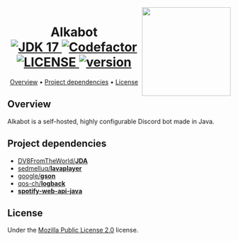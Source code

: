 <img align="right" src="https://share.alkanife.fr/alkabot.png" height="200" width="200">
<h1 align="center">
  Alkabot
  <br>
  <a href="https://github.com/alkanife/alkabot/blob/main/pom.xml">
    <img src="https://img.shields.io/badge/Open%20JDK-17-green" alt="JDK 17">
  </a>
  <a href="https://www.codefactor.io/repository/github/alkanife/alkabot">
    <img src="https://www.codefactor.io/repository/github/alkanife/alkabot/badge" alt="Codefactor">
  </a>
  <a href="https://github.com/alkanife/alkabot/blob/main/LICENSE">
    <img src="https://img.shields.io/github/license/alkanife/alkabot" alt="LICENSE">
  </a>
  <a href="https://github.com/alkanife/alkabot/">
    <img src="https://img.shields.io/badge/version-2.0.0--dev1-blue" alt="version">
  </a>
</h1>

<p align="center">
  <a href="#overview">Overview</a>
  •
  <a href="#project-dependencies">Project dependencies</a>
  •
  <a href="#license">License</a>
</p>

## Overview
Alkabot is a self-hosted, highly configurable Discord bot made in Java.

## Project dependencies
- [DV8FromTheWorld/**JDA**](https://github.com/DV8FromTheWorld/JDA)
- [sedmelluq/**lavaplayer**](https://github.com/sedmelluq/lavaplayer)
- [google/**gson**](https://github.com/google/gson)
- [qos-ch/**logback**](https://github.com/qos-ch/logback)
- [**spotify-web-api-java**](https://github.com/spotify-web-api-java/spotify-web-api-java)

## License
Under the [Mozilla Public License 2.0](https://github.com/alkanife/alkabot/blob/main/LICENSE) license.
